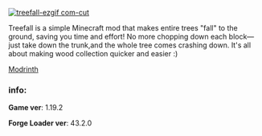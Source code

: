[![treefall-ezgif com-cut](https://github.com/moxiu33/treefall/blob/a7fd0c9fe26e10ac2604eb50f9cf01f7cea4ae2a/README-assets/gifs/treefall-ezgif.com-cut.gif)]()

Treefall is a simple Minecraft mod that makes entire trees "fall" to the ground, saving you time and effort! No more chopping down each block—just take down the trunk,and the whole tree comes crashing down. It's all about making wood collection quicker and easier :)

[Modrinth](https://modrinth.com/mod/treefall-1)

### info:

**Game ver**: 1.19.2

**Forge Loader ver**: 43.2.0
